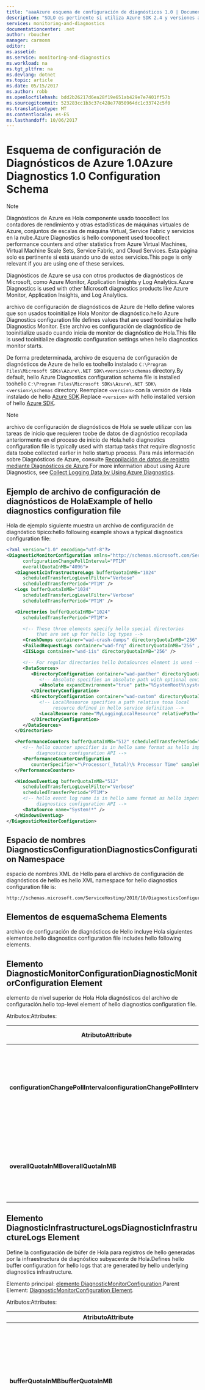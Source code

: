 ```yaml
---
title: "aaaAzure esquema de configuración de diagnósticos 1.0 | Documentos de Microsoft"
description: "SOLO es pertinente si utiliza Azure SDK 2.4 y versiones anteriores con Azure Virtual Machines, conjuntos de escalado de máquinas virtuales, Service Fabric o Cloud Services."
services: monitoring-and-diagnostics
documentationcenter: .net
author: rboucher
manager: carmonm
editor: 
ms.assetid: 
ms.service: monitoring-and-diagnostics
ms.workload: na
ms.tgt_pltfrm: na
ms.devlang: dotnet
ms.topic: article
ms.date: 05/15/2017
ms.author: robb
ms.openlocfilehash: bdd2b26217d6ea28f19e651ab429e7e7401ff57b
ms.sourcegitcommit: 523283cc1b3c37c428e77850964dc1c33742c5f0
ms.translationtype: MT
ms.contentlocale: es-ES
ms.lasthandoff: 10/06/2017
---
```

# <a name="azure-diagnostics-10-configuration-schema"></a><span data-ttu-id="1e296-103">Esquema de configuración de Diagnósticos de Azure 1.0</span><span class="sxs-lookup"><span data-stu-id="1e296-103">Azure Diagnostics 1.0 Configuration Schema</span></span>
> [!NOTE]
> <span data-ttu-id="1e296-104">Diagnósticos de Azure es Hola componente usado toocollect los contadores de rendimiento y otras estadísticas de máquinas virtuales de Azure, conjuntos de escalas de máquina Virtual, Service Fabric y servicios en la nube.</span><span class="sxs-lookup"><span data-stu-id="1e296-104">Azure Diagnostics is hello component used toocollect performance counters and other statistics from Azure Virtual Machines, Virtual Machine Scale Sets, Service Fabric, and Cloud Services.</span></span>  <span data-ttu-id="1e296-105">Esta página solo es pertinente si está usando uno de estos servicios.</span><span class="sxs-lookup"><span data-stu-id="1e296-105">This page is only relevant if you are using one of these services.</span></span>
>

<span data-ttu-id="1e296-106">Diagnósticos de Azure se usa con otros productos de diagnósticos de Microsoft, como Azure Monitor, Application Insights y Log Analytics.</span><span class="sxs-lookup"><span data-stu-id="1e296-106">Azure Diagnostics is used with other Microsoft diagnostics products like Azure Monitor, Application Insights, and Log Analytics.</span></span>

<span data-ttu-id="1e296-107">archivo de configuración de diagnósticos de Azure de Hello define valores que son usados tooinitialize Hola Monitor de diagnóstico.</span><span class="sxs-lookup"><span data-stu-id="1e296-107">hello Azure Diagnostics configuration file defines values that are used tooinitialize hello Diagnostics Monitor.</span></span> <span data-ttu-id="1e296-108">Este archivo es configuración de diagnóstico de tooinitialize usado cuando inicia de monitor de diagnóstico de Hola.</span><span class="sxs-lookup"><span data-stu-id="1e296-108">This file is used tooinitialize diagnostic configuration settings when hello diagnostics monitor starts.</span></span>  

 <span data-ttu-id="1e296-109">De forma predeterminada, archivo de esquema de configuración de diagnósticos de Azure de hello es toohello instalado `C:\Program Files\Microsoft SDKs\Azure\.NET SDK\<version>\schemas` directory.</span><span class="sxs-lookup"><span data-stu-id="1e296-109">By default, hello Azure Diagnostics configuration schema file is installed toohello `C:\Program Files\Microsoft SDKs\Azure\.NET SDK\<version>\schemas` directory.</span></span> <span data-ttu-id="1e296-110">Reemplace `<version>` con la versión de Hola instalado de hello [Azure SDK](http://www.windowsazure.com/develop/downloads/).</span><span class="sxs-lookup"><span data-stu-id="1e296-110">Replace `<version>` with hello installed version of hello [Azure SDK](http://www.windowsazure.com/develop/downloads/).</span></span>  

> [!NOTE]
>  <span data-ttu-id="1e296-111">archivo de configuración de diagnósticos de Hola se suele utilizar con las tareas de inicio que requieren toobe de datos de diagnóstico recopilada anteriormente en el proceso de inicio de Hola.</span><span class="sxs-lookup"><span data-stu-id="1e296-111">hello diagnostics configuration file is typically used with startup tasks that require diagnostic data toobe collected earlier in hello startup process.</span></span> <span data-ttu-id="1e296-112">Para más información sobre Diagnósticos de Azure, consulte [Recopilación de datos de registro mediante Diagnósticos de Azure](assetId:///83a91c23-5ca2-4fc9-8df3-62036c37a3d7).</span><span class="sxs-lookup"><span data-stu-id="1e296-112">For more information about using Azure Diagnostics, see [Collect Logging Data by Using Azure Diagnostics](assetId:///83a91c23-5ca2-4fc9-8df3-62036c37a3d7).</span></span>  

## <a name="example-of-hello-diagnostics-configuration-file"></a><span data-ttu-id="1e296-113">Ejemplo de archivo de configuración de diagnósticos de Hola</span><span class="sxs-lookup"><span data-stu-id="1e296-113">Example of hello diagnostics configuration file</span></span>  
 <span data-ttu-id="1e296-114">Hola de ejemplo siguiente muestra un archivo de configuración de diagnóstico típico:</span><span class="sxs-lookup"><span data-stu-id="1e296-114">hello following example shows a typical diagnostics configuration file:</span></span>  

```xml  
<?xml version="1.0" encoding="utf-8"?>
<DiagnosticMonitorConfiguration xmlns="http://schemas.microsoft.com/ServiceHosting/2010/10/DiagnosticsConfiguration"  
      configurationChangePollInterval="PT1M"  
      overallQuotaInMB="4096">  
   <DiagnosticInfrastructureLogs bufferQuotaInMB="1024"  
      scheduledTransferLogLevelFilter="Verbose"  
      scheduledTransferPeriod="PT1M" />  
   <Logs bufferQuotaInMB="1024"  
      scheduledTransferLogLevelFilter="Verbose"  
      scheduledTransferPeriod="PT1M" />  

   <Directories bufferQuotaInMB="1024"   
      scheduledTransferPeriod="PT1M">  

      <!-- These three elements specify hello special directories   
           that are set up for hello log types -->  
      <CrashDumps container="wad-crash-dumps" directoryQuotaInMB="256" />  
      <FailedRequestLogs container="wad-frq" directoryQuotaInMB="256" />  
      <IISLogs container="wad-iis" directoryQuotaInMB="256" />  

      <!-- For regular directories hello DataSources element is used -->  
      <DataSources>  
         <DirectoryConfiguration container="wad-panther" directoryQuotaInMB="128">  
            <!-- Absolute specifies an absolute path with optional environment expansion -->  
            <Absolute expandEnvironment="true" path="%SystemRoot%\system32\sysprep\Panther" />  
         </DirectoryConfiguration>  
         <DirectoryConfiguration container="wad-custom" directoryQuotaInMB="128">  
            <!-- LocalResource specifies a path relative tooa local   
                 resource defined in hello service definition -->  
            <LocalResource name="MyLoggingLocalResource" relativePath="logs" />  
         </DirectoryConfiguration>  
      </DataSources>  
   </Directories>  

   <PerformanceCounters bufferQuotaInMB="512" scheduledTransferPeriod="PT1M">  
      <!-- hello counter specifier is in hello same format as hello imperative   
           diagnostics configuration API -->  
      <PerformanceCounterConfiguration   
         counterSpecifier="\Processor(_Total)\% Processor Time" sampleRate="PT5S" />  
   </PerformanceCounters>  

   <WindowsEventLog bufferQuotaInMB="512"  
      scheduledTransferLogLevelFilter="Verbose"  
      scheduledTransferPeriod="PT1M">  
      <!-- hello event log name is in hello same format as hello imperative   
           diagnostics configuration API -->  
      <DataSource name="System!*" />  
   </WindowsEventLog>  
</DiagnosticMonitorConfiguration>  
```  

## <a name="diagnosticsconfiguration-namespace"></a><span data-ttu-id="1e296-115">Espacio de nombres DiagnosticsConfiguration</span><span class="sxs-lookup"><span data-stu-id="1e296-115">DiagnosticsConfiguration Namespace</span></span>  
 <span data-ttu-id="1e296-116">espacio de nombres XML de Hello para el archivo de configuración de diagnósticos de hello es:</span><span class="sxs-lookup"><span data-stu-id="1e296-116">hello XML namespace for hello diagnostics configuration file is:</span></span>  

```  
http://schemas.microsoft.com/ServiceHosting/2010/10/DiagnosticsConfiguration  
```  

## <a name="schema-elements"></a><span data-ttu-id="1e296-117">Elementos de esquema</span><span class="sxs-lookup"><span data-stu-id="1e296-117">Schema Elements</span></span>  
 <span data-ttu-id="1e296-118">archivo de configuración de diagnósticos de Hello incluye Hola siguientes elementos.</span><span class="sxs-lookup"><span data-stu-id="1e296-118">hello diagnostics configuration file includes hello following elements.</span></span>


## <a name="diagnosticmonitorconfiguration-element"></a><span data-ttu-id="1e296-119">Elemento DiagnosticMonitorConfiguration</span><span class="sxs-lookup"><span data-stu-id="1e296-119">DiagnosticMonitorConfiguration Element</span></span>  
<span data-ttu-id="1e296-120">elemento de nivel superior de Hola Hola diagnósticos del archivo de configuración.</span><span class="sxs-lookup"><span data-stu-id="1e296-120">hello top-level element of hello diagnostics configuration file.</span></span>  

<span data-ttu-id="1e296-121">Atributos:</span><span class="sxs-lookup"><span data-stu-id="1e296-121">Attributes:</span></span>

|<span data-ttu-id="1e296-122">Atributo</span><span class="sxs-lookup"><span data-stu-id="1e296-122">Attribute</span></span>  |<span data-ttu-id="1e296-123">Escriba</span><span class="sxs-lookup"><span data-stu-id="1e296-123">Type</span></span>   |<span data-ttu-id="1e296-124">Obligatorio</span><span class="sxs-lookup"><span data-stu-id="1e296-124">Required</span></span>| <span data-ttu-id="1e296-125">Valor predeterminado</span><span class="sxs-lookup"><span data-stu-id="1e296-125">Default</span></span> | <span data-ttu-id="1e296-126">Descripción</span><span class="sxs-lookup"><span data-stu-id="1e296-126">Description</span></span>|  
|-----------|-------|--------|---------|------------|  
|<span data-ttu-id="1e296-127">**configurationChangePollInterval**</span><span class="sxs-lookup"><span data-stu-id="1e296-127">**configurationChangePollInterval**</span></span>|<span data-ttu-id="1e296-128">duration</span><span class="sxs-lookup"><span data-stu-id="1e296-128">duration</span></span>|<span data-ttu-id="1e296-129">Opcional</span><span class="sxs-lookup"><span data-stu-id="1e296-129">Optional</span></span> | <span data-ttu-id="1e296-130">PT1M</span><span class="sxs-lookup"><span data-stu-id="1e296-130">PT1M</span></span>| <span data-ttu-id="1e296-131">Especifica el intervalo de hello en los sondeos de monitor de diagnóstico de Hola para cambios de configuración de diagnóstico.</span><span class="sxs-lookup"><span data-stu-id="1e296-131">Specifies hello interval at which hello diagnostic monitor polls for diagnostic configuration changes.</span></span>|  
|<span data-ttu-id="1e296-132">**overallQuotaInMB**</span><span class="sxs-lookup"><span data-stu-id="1e296-132">**overallQuotaInMB**</span></span>|<span data-ttu-id="1e296-133">unsignedInt</span><span class="sxs-lookup"><span data-stu-id="1e296-133">unsignedInt</span></span>|<span data-ttu-id="1e296-134">Opcional</span><span class="sxs-lookup"><span data-stu-id="1e296-134">Optional</span></span>| <span data-ttu-id="1e296-135">4000 MB.</span><span class="sxs-lookup"><span data-stu-id="1e296-135">4000 MB.</span></span> <span data-ttu-id="1e296-136">Si proporciona un valor, no debe superar esta cantidad.</span><span class="sxs-lookup"><span data-stu-id="1e296-136">If you provide a value, it must not exceed this amount</span></span> |<span data-ttu-id="1e296-137">cantidad total de Hola de almacenamiento del sistema de archivos asignado para todos los búferes de registro.</span><span class="sxs-lookup"><span data-stu-id="1e296-137">hello total amount of file system storage allocated for all logging buffers.</span></span>|  

## <a name="diagnosticinfrastructurelogs-element"></a><span data-ttu-id="1e296-138">Elemento DiagnosticInfrastructureLogs</span><span class="sxs-lookup"><span data-stu-id="1e296-138">DiagnosticInfrastructureLogs Element</span></span>  
<span data-ttu-id="1e296-139">Define la configuración de búfer de Hola para registros de hello generadas por la infraestructura de diagnóstico subyacente de Hola.</span><span class="sxs-lookup"><span data-stu-id="1e296-139">Defines hello buffer configuration for hello logs that are generated by hello underlying diagnostics infrastructure.</span></span>

<span data-ttu-id="1e296-140">Elemento principal: [elemento DiagnosticMonitorConfiguration](#DiagnosticMonitorConfiguration).</span><span class="sxs-lookup"><span data-stu-id="1e296-140">Parent Element: [DiagnosticMonitorConfiguration Element](#DiagnosticMonitorConfiguration).</span></span>  

<span data-ttu-id="1e296-141">Atributos:</span><span class="sxs-lookup"><span data-stu-id="1e296-141">Attributes:</span></span>

|<span data-ttu-id="1e296-142">Atributo</span><span class="sxs-lookup"><span data-stu-id="1e296-142">Attribute</span></span>|<span data-ttu-id="1e296-143">Tipo</span><span class="sxs-lookup"><span data-stu-id="1e296-143">Type</span></span>|<span data-ttu-id="1e296-144">Descripción</span><span class="sxs-lookup"><span data-stu-id="1e296-144">Description</span></span>|  
|---------|----|-----------------|  
|<span data-ttu-id="1e296-145">**bufferQuotaInMB**</span><span class="sxs-lookup"><span data-stu-id="1e296-145">**bufferQuotaInMB**</span></span>|<span data-ttu-id="1e296-146">unsignedInt</span><span class="sxs-lookup"><span data-stu-id="1e296-146">unsignedInt</span></span>|<span data-ttu-id="1e296-147">Opcional.</span><span class="sxs-lookup"><span data-stu-id="1e296-147">Optional.</span></span> <span data-ttu-id="1e296-148">Especifica Hola cantidad máxima de almacenamiento del sistema de archivos que está disponible para hello especificado datos.</span><span class="sxs-lookup"><span data-stu-id="1e296-148">Specifies hello maximum amount of file system storage that is available for hello specified data.</span></span><br /><br /> <span data-ttu-id="1e296-149">Hola predeterminado es 0.</span><span class="sxs-lookup"><span data-stu-id="1e296-149">hello default is 0.</span></span>|  
|<span data-ttu-id="1e296-150">**scheduledTransferLogLevelFilter**</span><span class="sxs-lookup"><span data-stu-id="1e296-150">**scheduledTransferLogLevelFilter**</span></span>|<span data-ttu-id="1e296-151">cadena</span><span class="sxs-lookup"><span data-stu-id="1e296-151">string</span></span>|<span data-ttu-id="1e296-152">Opcional.</span><span class="sxs-lookup"><span data-stu-id="1e296-152">Optional.</span></span> <span data-ttu-id="1e296-153">Especifica el nivel de gravedad mínimo de Hola para las entradas de registro que se transfieren.</span><span class="sxs-lookup"><span data-stu-id="1e296-153">Specifies hello minimum severity level for log entries that are transferred.</span></span> <span data-ttu-id="1e296-154">es el valor predeterminado de Hello **Undefined**.</span><span class="sxs-lookup"><span data-stu-id="1e296-154">hello default value is **Undefined**.</span></span> <span data-ttu-id="1e296-155">Otros valores posibles son **Verbose**, **Information**, **Warning**, **Error** y **Critical**.</span><span class="sxs-lookup"><span data-stu-id="1e296-155">Other possible values are **Verbose**, **Information**, **Warning**, **Error**, and **Critical**.</span></span>|  
|<span data-ttu-id="1e296-156">**scheduledTransferPeriod**</span><span class="sxs-lookup"><span data-stu-id="1e296-156">**scheduledTransferPeriod**</span></span>|<span data-ttu-id="1e296-157">duration</span><span class="sxs-lookup"><span data-stu-id="1e296-157">duration</span></span>|<span data-ttu-id="1e296-158">Opcional.</span><span class="sxs-lookup"><span data-stu-id="1e296-158">Optional.</span></span> <span data-ttu-id="1e296-159">Especifica el intervalo de hello entre las transferencias programadas de datos, redondeado hasta toohello más cercano de minuto.</span><span class="sxs-lookup"><span data-stu-id="1e296-159">Specifies hello interval between scheduled transfers of data, rounded up toohello nearest minute.</span></span><br /><br /> <span data-ttu-id="1e296-160">valor predeterminado de Hello es PT0S.</span><span class="sxs-lookup"><span data-stu-id="1e296-160">hello default is PT0S.</span></span>|  

## <a name="logs-element"></a><span data-ttu-id="1e296-161">Elemento Logs</span><span class="sxs-lookup"><span data-stu-id="1e296-161">Logs Element</span></span>  
 <span data-ttu-id="1e296-162">Define la configuración de búfer de Hola para los registros básicos de Azure.</span><span class="sxs-lookup"><span data-stu-id="1e296-162">Defines hello buffer configuration for basic Azure logs.</span></span>

 <span data-ttu-id="1e296-163">Elemento principal: [elemento DiagnosticMonitorConfiguration](#DiagnosticMonitorConfiguration).</span><span class="sxs-lookup"><span data-stu-id="1e296-163">Parent element: [DiagnosticMonitorConfiguration Element](#DiagnosticMonitorConfiguration).</span></span>  

<span data-ttu-id="1e296-164">Atributos:</span><span class="sxs-lookup"><span data-stu-id="1e296-164">Attributes:</span></span>  

|<span data-ttu-id="1e296-165">Atributo</span><span class="sxs-lookup"><span data-stu-id="1e296-165">Attribute</span></span>|<span data-ttu-id="1e296-166">Tipo</span><span class="sxs-lookup"><span data-stu-id="1e296-166">Type</span></span>|<span data-ttu-id="1e296-167">Descripción</span><span class="sxs-lookup"><span data-stu-id="1e296-167">Description</span></span>|  
|---------------|----------|-----------------|  
|<span data-ttu-id="1e296-168">**bufferQuotaInMB**</span><span class="sxs-lookup"><span data-stu-id="1e296-168">**bufferQuotaInMB**</span></span>|<span data-ttu-id="1e296-169">unsignedInt</span><span class="sxs-lookup"><span data-stu-id="1e296-169">unsignedInt</span></span>|<span data-ttu-id="1e296-170">Opcional.</span><span class="sxs-lookup"><span data-stu-id="1e296-170">Optional.</span></span> <span data-ttu-id="1e296-171">Especifica Hola cantidad máxima de almacenamiento del sistema de archivos que está disponible para hello especificado datos.</span><span class="sxs-lookup"><span data-stu-id="1e296-171">Specifies hello maximum amount of file system storage that is available for hello specified data.</span></span><br /><br /> <span data-ttu-id="1e296-172">Hola predeterminado es 0.</span><span class="sxs-lookup"><span data-stu-id="1e296-172">hello default is 0.</span></span>|  
|<span data-ttu-id="1e296-173">**scheduledTransferLogLevelFilter**</span><span class="sxs-lookup"><span data-stu-id="1e296-173">**scheduledTransferLogLevelFilter**</span></span>|<span data-ttu-id="1e296-174">cadena</span><span class="sxs-lookup"><span data-stu-id="1e296-174">string</span></span>|<span data-ttu-id="1e296-175">Opcional.</span><span class="sxs-lookup"><span data-stu-id="1e296-175">Optional.</span></span> <span data-ttu-id="1e296-176">Especifica el nivel de gravedad mínimo de Hola para las entradas de registro que se transfieren.</span><span class="sxs-lookup"><span data-stu-id="1e296-176">Specifies hello minimum severity level for log entries that are transferred.</span></span> <span data-ttu-id="1e296-177">es el valor predeterminado de Hello **Undefined**.</span><span class="sxs-lookup"><span data-stu-id="1e296-177">hello default value is **Undefined**.</span></span> <span data-ttu-id="1e296-178">Otros valores posibles son **Verbose**, **Information**, **Warning**, **Error** y **Critical**.</span><span class="sxs-lookup"><span data-stu-id="1e296-178">Other possible values are **Verbose**, **Information**, **Warning**, **Error**, and **Critical**.</span></span>|  
|<span data-ttu-id="1e296-179">**scheduledTransferPeriod**</span><span class="sxs-lookup"><span data-stu-id="1e296-179">**scheduledTransferPeriod**</span></span>|<span data-ttu-id="1e296-180">duration</span><span class="sxs-lookup"><span data-stu-id="1e296-180">duration</span></span>|<span data-ttu-id="1e296-181">Opcional.</span><span class="sxs-lookup"><span data-stu-id="1e296-181">Optional.</span></span> <span data-ttu-id="1e296-182">Especifica el intervalo de hello entre las transferencias programadas de datos, redondeado hasta toohello más cercano de minuto.</span><span class="sxs-lookup"><span data-stu-id="1e296-182">Specifies hello interval between scheduled transfers of data, rounded up toohello nearest minute.</span></span><br /><br /> <span data-ttu-id="1e296-183">valor predeterminado de Hello es PT0S.</span><span class="sxs-lookup"><span data-stu-id="1e296-183">hello default is PT0S.</span></span>|  

## <a name="directories-element"></a><span data-ttu-id="1e296-184">Elemento Directories</span><span class="sxs-lookup"><span data-stu-id="1e296-184">Directories Element</span></span>  
<span data-ttu-id="1e296-185">Define la configuración de búfer de Hola para los registros basados en archivos que se pueden definir.</span><span class="sxs-lookup"><span data-stu-id="1e296-185">Defines hello buffer configuration for file-based logs that you can define.</span></span>

<span data-ttu-id="1e296-186">Elemento principal: [elemento DiagnosticMonitorConfiguration](#DiagnosticMonitorConfiguration).</span><span class="sxs-lookup"><span data-stu-id="1e296-186">Parent element: [DiagnosticMonitorConfiguration Element](#DiagnosticMonitorConfiguration).</span></span>  


<span data-ttu-id="1e296-187">Atributos:</span><span class="sxs-lookup"><span data-stu-id="1e296-187">Attributes:</span></span>  

|<span data-ttu-id="1e296-188">Atributo</span><span class="sxs-lookup"><span data-stu-id="1e296-188">Attribute</span></span>|<span data-ttu-id="1e296-189">Tipo</span><span class="sxs-lookup"><span data-stu-id="1e296-189">Type</span></span>|<span data-ttu-id="1e296-190">Descripción</span><span class="sxs-lookup"><span data-stu-id="1e296-190">Description</span></span>|  
|---------------|----------|-----------------|  
|<span data-ttu-id="1e296-191">**bufferQuotaInMB**</span><span class="sxs-lookup"><span data-stu-id="1e296-191">**bufferQuotaInMB**</span></span>|<span data-ttu-id="1e296-192">unsignedInt</span><span class="sxs-lookup"><span data-stu-id="1e296-192">unsignedInt</span></span>|<span data-ttu-id="1e296-193">Opcional.</span><span class="sxs-lookup"><span data-stu-id="1e296-193">Optional.</span></span> <span data-ttu-id="1e296-194">Especifica Hola cantidad máxima de almacenamiento del sistema de archivos que está disponible para hello especificado datos.</span><span class="sxs-lookup"><span data-stu-id="1e296-194">Specifies hello maximum amount of file system storage that is available for hello specified data.</span></span><br /><br /> <span data-ttu-id="1e296-195">Hola predeterminado es 0.</span><span class="sxs-lookup"><span data-stu-id="1e296-195">hello default is 0.</span></span>|  
|<span data-ttu-id="1e296-196">**scheduledTransferPeriod**</span><span class="sxs-lookup"><span data-stu-id="1e296-196">**scheduledTransferPeriod**</span></span>|<span data-ttu-id="1e296-197">duration</span><span class="sxs-lookup"><span data-stu-id="1e296-197">duration</span></span>|<span data-ttu-id="1e296-198">Opcional.</span><span class="sxs-lookup"><span data-stu-id="1e296-198">Optional.</span></span> <span data-ttu-id="1e296-199">Especifica el intervalo de hello entre las transferencias programadas de datos, redondeado hasta toohello más cercano de minuto.</span><span class="sxs-lookup"><span data-stu-id="1e296-199">Specifies hello interval between scheduled transfers of data, rounded up toohello nearest minute.</span></span><br /><br /> <span data-ttu-id="1e296-200">valor predeterminado de Hello es PT0S.</span><span class="sxs-lookup"><span data-stu-id="1e296-200">hello default is PT0S.</span></span>|  

## <a name="crashdumps-element"></a><span data-ttu-id="1e296-201">Elemento CrashDumps</span><span class="sxs-lookup"><span data-stu-id="1e296-201">CrashDumps Element</span></span>  
 <span data-ttu-id="1e296-202">Define el directorio de archivos de volcado de bloqueo de Hola.</span><span class="sxs-lookup"><span data-stu-id="1e296-202">Defines hello crash dumps directory.</span></span>

 <span data-ttu-id="1e296-203">Elemento principal: [elemento Directories](#Directories).</span><span class="sxs-lookup"><span data-stu-id="1e296-203">Parent Element: [Directories Element](#Directories).</span></span>  

<span data-ttu-id="1e296-204">Atributos:</span><span class="sxs-lookup"><span data-stu-id="1e296-204">Attributes:</span></span>  

|<span data-ttu-id="1e296-205">Atributo</span><span class="sxs-lookup"><span data-stu-id="1e296-205">Attribute</span></span>|<span data-ttu-id="1e296-206">Tipo</span><span class="sxs-lookup"><span data-stu-id="1e296-206">Type</span></span>|<span data-ttu-id="1e296-207">Descripción</span><span class="sxs-lookup"><span data-stu-id="1e296-207">Description</span></span>|  
|---------------|----------|-----------------|  
|<span data-ttu-id="1e296-208">**container**</span><span class="sxs-lookup"><span data-stu-id="1e296-208">**container**</span></span>|<span data-ttu-id="1e296-209">cadena</span><span class="sxs-lookup"><span data-stu-id="1e296-209">string</span></span>|<span data-ttu-id="1e296-210">nombre del saludo del contenedor de Hola donde el contenido de hello del directorio de hello es toobe transfiere.</span><span class="sxs-lookup"><span data-stu-id="1e296-210">hello name of hello container where hello contents of hello directory is toobe transferred.</span></span>|  
|<span data-ttu-id="1e296-211">**directoryQuotaInMB**</span><span class="sxs-lookup"><span data-stu-id="1e296-211">**directoryQuotaInMB**</span></span>|<span data-ttu-id="1e296-212">unsignedInt</span><span class="sxs-lookup"><span data-stu-id="1e296-212">unsignedInt</span></span>|<span data-ttu-id="1e296-213">Opcional.</span><span class="sxs-lookup"><span data-stu-id="1e296-213">Optional.</span></span> <span data-ttu-id="1e296-214">Especifica el tamaño máximo de hello del directorio de hello en megabytes.</span><span class="sxs-lookup"><span data-stu-id="1e296-214">Specifies hello maximum size of hello directory in megabytes.</span></span><br /><br /> <span data-ttu-id="1e296-215">Hola predeterminado es 0.</span><span class="sxs-lookup"><span data-stu-id="1e296-215">hello default is 0.</span></span>|  

## <a name="failedrequestlogs-element"></a><span data-ttu-id="1e296-216">Elemento FailedRequestLogs</span><span class="sxs-lookup"><span data-stu-id="1e296-216">FailedRequestLogs Element</span></span>  
 <span data-ttu-id="1e296-217">Define el directorio de registro de solicitudes con error de Hola.</span><span class="sxs-lookup"><span data-stu-id="1e296-217">Defines hello failed request log directory.</span></span>

 <span data-ttu-id="1e296-218">Elemento principal: [elemento Directories](#Directories).</span><span class="sxs-lookup"><span data-stu-id="1e296-218">Parent Element [Directories Element](#Directories).</span></span>  

<span data-ttu-id="1e296-219">Atributos:</span><span class="sxs-lookup"><span data-stu-id="1e296-219">Attributes:</span></span>  

|<span data-ttu-id="1e296-220">Atributo</span><span class="sxs-lookup"><span data-stu-id="1e296-220">Attribute</span></span>|<span data-ttu-id="1e296-221">Tipo</span><span class="sxs-lookup"><span data-stu-id="1e296-221">Type</span></span>|<span data-ttu-id="1e296-222">Descripción</span><span class="sxs-lookup"><span data-stu-id="1e296-222">Description</span></span>|  
|---------------|----------|-----------------|  
|<span data-ttu-id="1e296-223">**container**</span><span class="sxs-lookup"><span data-stu-id="1e296-223">**container**</span></span>|<span data-ttu-id="1e296-224">cadena</span><span class="sxs-lookup"><span data-stu-id="1e296-224">string</span></span>|<span data-ttu-id="1e296-225">nombre del saludo del contenedor de Hola donde el contenido de hello del directorio de hello es toobe transfiere.</span><span class="sxs-lookup"><span data-stu-id="1e296-225">hello name of hello container where hello contents of hello directory is toobe transferred.</span></span>|  
|<span data-ttu-id="1e296-226">**directoryQuotaInMB**</span><span class="sxs-lookup"><span data-stu-id="1e296-226">**directoryQuotaInMB**</span></span>|<span data-ttu-id="1e296-227">unsignedInt</span><span class="sxs-lookup"><span data-stu-id="1e296-227">unsignedInt</span></span>|<span data-ttu-id="1e296-228">Opcional.</span><span class="sxs-lookup"><span data-stu-id="1e296-228">Optional.</span></span> <span data-ttu-id="1e296-229">Especifica el tamaño máximo de hello del directorio de hello en megabytes.</span><span class="sxs-lookup"><span data-stu-id="1e296-229">Specifies hello maximum size of hello directory in megabytes.</span></span><br /><br /> <span data-ttu-id="1e296-230">Hola predeterminado es 0.</span><span class="sxs-lookup"><span data-stu-id="1e296-230">hello default is 0.</span></span>|  

##  <a name="iislogs-element"></a><span data-ttu-id="1e296-231">Elemento IISLogs</span><span class="sxs-lookup"><span data-stu-id="1e296-231">IISLogs Element</span></span>  
 <span data-ttu-id="1e296-232">Define el directorio de registro IIS de Hola.</span><span class="sxs-lookup"><span data-stu-id="1e296-232">Defines hello IIS log directory.</span></span>

 <span data-ttu-id="1e296-233">Elemento principal: [elemento Directories](#Directories).</span><span class="sxs-lookup"><span data-stu-id="1e296-233">Parent Element [Directories Element](#Directories).</span></span>  

<span data-ttu-id="1e296-234">Atributos:</span><span class="sxs-lookup"><span data-stu-id="1e296-234">Attributes:</span></span>  

|<span data-ttu-id="1e296-235">Atributo</span><span class="sxs-lookup"><span data-stu-id="1e296-235">Attribute</span></span>|<span data-ttu-id="1e296-236">Tipo</span><span class="sxs-lookup"><span data-stu-id="1e296-236">Type</span></span>|<span data-ttu-id="1e296-237">Descripción</span><span class="sxs-lookup"><span data-stu-id="1e296-237">Description</span></span>|  
|---------------|----------|-----------------|  
|<span data-ttu-id="1e296-238">**container**</span><span class="sxs-lookup"><span data-stu-id="1e296-238">**container**</span></span>|<span data-ttu-id="1e296-239">cadena</span><span class="sxs-lookup"><span data-stu-id="1e296-239">string</span></span>|<span data-ttu-id="1e296-240">nombre del saludo del contenedor de Hola donde el contenido de hello del directorio de hello es toobe transfiere.</span><span class="sxs-lookup"><span data-stu-id="1e296-240">hello name of hello container where hello contents of hello directory is toobe transferred.</span></span>|  
|<span data-ttu-id="1e296-241">**directoryQuotaInMB**</span><span class="sxs-lookup"><span data-stu-id="1e296-241">**directoryQuotaInMB**</span></span>|<span data-ttu-id="1e296-242">unsignedInt</span><span class="sxs-lookup"><span data-stu-id="1e296-242">unsignedInt</span></span>|<span data-ttu-id="1e296-243">Opcional.</span><span class="sxs-lookup"><span data-stu-id="1e296-243">Optional.</span></span> <span data-ttu-id="1e296-244">Especifica el tamaño máximo de hello del directorio de hello en megabytes.</span><span class="sxs-lookup"><span data-stu-id="1e296-244">Specifies hello maximum size of hello directory in megabytes.</span></span><br /><br /> <span data-ttu-id="1e296-245">Hola predeterminado es 0.</span><span class="sxs-lookup"><span data-stu-id="1e296-245">hello default is 0.</span></span>|  

## <a name="datasources-element"></a><span data-ttu-id="1e296-246">Elemento DataSources</span><span class="sxs-lookup"><span data-stu-id="1e296-246">DataSources Element</span></span>  
 <span data-ttu-id="1e296-247">Define cero o más directorios de registro adicionales.</span><span class="sxs-lookup"><span data-stu-id="1e296-247">Defines zero or more additional log directories.</span></span>

 <span data-ttu-id="1e296-248">Elemento principal: [elemento Directories](#Directories).</span><span class="sxs-lookup"><span data-stu-id="1e296-248">Parent Element: [Directories Element](#Directories).</span></span>

## <a name="directoryconfiguration-element"></a><span data-ttu-id="1e296-249">Elemento DirectoryConfiguration</span><span class="sxs-lookup"><span data-stu-id="1e296-249">DirectoryConfiguration Element</span></span>  
 <span data-ttu-id="1e296-250">Define el directorio de Hola de toomonitor de archivos de registro.</span><span class="sxs-lookup"><span data-stu-id="1e296-250">Defines hello directory of log files toomonitor.</span></span>

 <span data-ttu-id="1e296-251">Elemento principal: [elemento DataSources](#DataSources).</span><span class="sxs-lookup"><span data-stu-id="1e296-251">Parent Element: [DataSources Element](#DataSources).</span></span>

<span data-ttu-id="1e296-252">Atributos:</span><span class="sxs-lookup"><span data-stu-id="1e296-252">Attributes:</span></span>

|<span data-ttu-id="1e296-253">Atributo</span><span class="sxs-lookup"><span data-stu-id="1e296-253">Attribute</span></span>|<span data-ttu-id="1e296-254">Tipo</span><span class="sxs-lookup"><span data-stu-id="1e296-254">Type</span></span>|<span data-ttu-id="1e296-255">Descripción</span><span class="sxs-lookup"><span data-stu-id="1e296-255">Description</span></span>|  
|---------------|----------|-----------------|  
|<span data-ttu-id="1e296-256">**container**</span><span class="sxs-lookup"><span data-stu-id="1e296-256">**container**</span></span>|<span data-ttu-id="1e296-257">cadena</span><span class="sxs-lookup"><span data-stu-id="1e296-257">string</span></span>|<span data-ttu-id="1e296-258">nombre del saludo del contenedor de Hola donde el contenido de hello del directorio de hello es toobe transfiere.</span><span class="sxs-lookup"><span data-stu-id="1e296-258">hello name of hello container where hello contents of hello directory is toobe transferred.</span></span>|  
|<span data-ttu-id="1e296-259">**directoryQuotaInMB**</span><span class="sxs-lookup"><span data-stu-id="1e296-259">**directoryQuotaInMB**</span></span>|<span data-ttu-id="1e296-260">unsignedInt</span><span class="sxs-lookup"><span data-stu-id="1e296-260">unsignedInt</span></span>|<span data-ttu-id="1e296-261">Opcional.</span><span class="sxs-lookup"><span data-stu-id="1e296-261">Optional.</span></span> <span data-ttu-id="1e296-262">Especifica el tamaño máximo de hello del directorio de hello en megabytes.</span><span class="sxs-lookup"><span data-stu-id="1e296-262">Specifies hello maximum size of hello directory in megabytes.</span></span><br /><br /> <span data-ttu-id="1e296-263">Hola predeterminado es 0.</span><span class="sxs-lookup"><span data-stu-id="1e296-263">hello default is 0.</span></span>|  

## <a name="absolute-element"></a><span data-ttu-id="1e296-264">Elemento Absolute</span><span class="sxs-lookup"><span data-stu-id="1e296-264">Absolute Element</span></span>  
 <span data-ttu-id="1e296-265">Define una ruta de acceso absoluta de hello toomonitor de directorio con la extensión del entorno opcional.</span><span class="sxs-lookup"><span data-stu-id="1e296-265">Defines an absolute path of hello directory toomonitor with optional environment expansion.</span></span>

 <span data-ttu-id="1e296-266">Elemento principal: [elemento DirectoryConfiguration](#DirectoryConfiguration).</span><span class="sxs-lookup"><span data-stu-id="1e296-266">Parent Element: [DirectoryConfiguration Element](#DirectoryConfiguration).</span></span>  

<span data-ttu-id="1e296-267">Atributos:</span><span class="sxs-lookup"><span data-stu-id="1e296-267">Attributes:</span></span>  

|<span data-ttu-id="1e296-268">Atributo</span><span class="sxs-lookup"><span data-stu-id="1e296-268">Attribute</span></span>|<span data-ttu-id="1e296-269">Tipo</span><span class="sxs-lookup"><span data-stu-id="1e296-269">Type</span></span>|<span data-ttu-id="1e296-270">Descripción</span><span class="sxs-lookup"><span data-stu-id="1e296-270">Description</span></span>|  
|---------------|----------|-----------------|  
|<span data-ttu-id="1e296-271">**path**</span><span class="sxs-lookup"><span data-stu-id="1e296-271">**path**</span></span>|<span data-ttu-id="1e296-272">string</span><span class="sxs-lookup"><span data-stu-id="1e296-272">string</span></span>|<span data-ttu-id="1e296-273">Necesario.</span><span class="sxs-lookup"><span data-stu-id="1e296-273">Required.</span></span> <span data-ttu-id="1e296-274">Hola toomonitor de directorio toohello de ruta de acceso absoluta.</span><span class="sxs-lookup"><span data-stu-id="1e296-274">hello absolute path toohello directory toomonitor.</span></span>|  
|<span data-ttu-id="1e296-275">**expandEnvironment**</span><span class="sxs-lookup"><span data-stu-id="1e296-275">**expandEnvironment**</span></span>|<span data-ttu-id="1e296-276">boolean</span><span class="sxs-lookup"><span data-stu-id="1e296-276">boolean</span></span>|<span data-ttu-id="1e296-277">Necesario.</span><span class="sxs-lookup"><span data-stu-id="1e296-277">Required.</span></span> <span data-ttu-id="1e296-278">Si establece demasiado**true**, las variables de entorno en la ruta de acceso de Hola se expanden.</span><span class="sxs-lookup"><span data-stu-id="1e296-278">If set too**true**, environment variables in hello path are expanded.</span></span>|  

## <a name="localresource-element"></a><span data-ttu-id="1e296-279">Elemento LocalResource</span><span class="sxs-lookup"><span data-stu-id="1e296-279">LocalResource Element</span></span>  
 <span data-ttu-id="1e296-280">Define un recurso local de ruta de acceso relativa tooa definido en la definición del servicio Hola.</span><span class="sxs-lookup"><span data-stu-id="1e296-280">Defines a path relative tooa local resource defined in hello service definition.</span></span>

 <span data-ttu-id="1e296-281">Elemento principal: [elemento DirectoryConfiguration](#DirectoryConfiguration).</span><span class="sxs-lookup"><span data-stu-id="1e296-281">Parent Element: [DirectoryConfiguration Element](#DirectoryConfiguration).</span></span>  

<span data-ttu-id="1e296-282">Atributos:</span><span class="sxs-lookup"><span data-stu-id="1e296-282">Attributes:</span></span>  

|<span data-ttu-id="1e296-283">Atributo</span><span class="sxs-lookup"><span data-stu-id="1e296-283">Attribute</span></span>|<span data-ttu-id="1e296-284">Tipo</span><span class="sxs-lookup"><span data-stu-id="1e296-284">Type</span></span>|<span data-ttu-id="1e296-285">Descripción</span><span class="sxs-lookup"><span data-stu-id="1e296-285">Description</span></span>|  
|---------------|----------|-----------------|  
|<span data-ttu-id="1e296-286">**name**</span><span class="sxs-lookup"><span data-stu-id="1e296-286">**name**</span></span>|<span data-ttu-id="1e296-287">string</span><span class="sxs-lookup"><span data-stu-id="1e296-287">string</span></span>|<span data-ttu-id="1e296-288">Necesario.</span><span class="sxs-lookup"><span data-stu-id="1e296-288">Required.</span></span> <span data-ttu-id="1e296-289">nombre de Hola de recurso local Hola que contiene Hola directory toomonitor.</span><span class="sxs-lookup"><span data-stu-id="1e296-289">hello name of hello local resource that contains hello directory toomonitor.</span></span>|  
|<span data-ttu-id="1e296-290">**relativePath**</span><span class="sxs-lookup"><span data-stu-id="1e296-290">**relativePath**</span></span>|<span data-ttu-id="1e296-291">string</span><span class="sxs-lookup"><span data-stu-id="1e296-291">string</span></span>|<span data-ttu-id="1e296-292">Necesario.</span><span class="sxs-lookup"><span data-stu-id="1e296-292">Required.</span></span> <span data-ttu-id="1e296-293">Hola toomonitor de ruta de acceso relativa toohello recurso local.</span><span class="sxs-lookup"><span data-stu-id="1e296-293">hello path relative toohello local resource toomonitor.</span></span>|  

## <a name="performancecounters-element"></a><span data-ttu-id="1e296-294">Elemento PerformanceCounters</span><span class="sxs-lookup"><span data-stu-id="1e296-294">PerformanceCounters Element</span></span>  
 <span data-ttu-id="1e296-295">Define toocollect de contador de rendimiento de hello ruta de acceso toohello.</span><span class="sxs-lookup"><span data-stu-id="1e296-295">Defines hello path toohello performance counter toocollect.</span></span>

 <span data-ttu-id="1e296-296">Elemento principal: [elemento DiagnosticMonitorConfiguration](#DiagnosticMonitorConfiguration).</span><span class="sxs-lookup"><span data-stu-id="1e296-296">Parent Element: [DiagnosticMonitorConfiguration Element](#DiagnosticMonitorConfiguration).</span></span>


 <span data-ttu-id="1e296-297">Atributos:</span><span class="sxs-lookup"><span data-stu-id="1e296-297">Attributes:</span></span>  

|<span data-ttu-id="1e296-298">Atributo</span><span class="sxs-lookup"><span data-stu-id="1e296-298">Attribute</span></span>|<span data-ttu-id="1e296-299">Tipo</span><span class="sxs-lookup"><span data-stu-id="1e296-299">Type</span></span>|<span data-ttu-id="1e296-300">Descripción</span><span class="sxs-lookup"><span data-stu-id="1e296-300">Description</span></span>|  
|---------------|----------|-----------------|  
|<span data-ttu-id="1e296-301">**bufferQuotaInMB**</span><span class="sxs-lookup"><span data-stu-id="1e296-301">**bufferQuotaInMB**</span></span>|<span data-ttu-id="1e296-302">unsignedInt</span><span class="sxs-lookup"><span data-stu-id="1e296-302">unsignedInt</span></span>|<span data-ttu-id="1e296-303">Opcional.</span><span class="sxs-lookup"><span data-stu-id="1e296-303">Optional.</span></span> <span data-ttu-id="1e296-304">Especifica Hola cantidad máxima de almacenamiento del sistema de archivos que está disponible para hello especificado datos.</span><span class="sxs-lookup"><span data-stu-id="1e296-304">Specifies hello maximum amount of file system storage that is available for hello specified data.</span></span><br /><br /> <span data-ttu-id="1e296-305">Hola predeterminado es 0.</span><span class="sxs-lookup"><span data-stu-id="1e296-305">hello default is 0.</span></span>|  
|<span data-ttu-id="1e296-306">**scheduledTransferPeriod**</span><span class="sxs-lookup"><span data-stu-id="1e296-306">**scheduledTransferPeriod**</span></span>|<span data-ttu-id="1e296-307">duration</span><span class="sxs-lookup"><span data-stu-id="1e296-307">duration</span></span>|<span data-ttu-id="1e296-308">Opcional.</span><span class="sxs-lookup"><span data-stu-id="1e296-308">Optional.</span></span> <span data-ttu-id="1e296-309">Especifica el intervalo de hello entre las transferencias programadas de datos, redondeado hasta toohello más cercano de minuto.</span><span class="sxs-lookup"><span data-stu-id="1e296-309">Specifies hello interval between scheduled transfers of data, rounded up toohello nearest minute.</span></span><br /><br /> <span data-ttu-id="1e296-310">valor predeterminado de Hello es PT0S.</span><span class="sxs-lookup"><span data-stu-id="1e296-310">hello default is PT0S.</span></span>|  

## <a name="performancecounterconfiguration-element"></a><span data-ttu-id="1e296-311">Elemento PerformanceCounterConfiguration</span><span class="sxs-lookup"><span data-stu-id="1e296-311">PerformanceCounterConfiguration Element</span></span>  
 <span data-ttu-id="1e296-312">Define toocollect de contador de rendimiento de Hola.</span><span class="sxs-lookup"><span data-stu-id="1e296-312">Defines hello performance counter toocollect.</span></span>

 <span data-ttu-id="1e296-313">Elemento principal: [elemento PerformanceCounters](#PerformanceCounters)</span><span class="sxs-lookup"><span data-stu-id="1e296-313">Parent Element: [PerformanceCounters Element](#PerformanceCounters).</span></span>  

 <span data-ttu-id="1e296-314">Atributos:</span><span class="sxs-lookup"><span data-stu-id="1e296-314">Attributes:</span></span>  

|<span data-ttu-id="1e296-315">Atributo</span><span class="sxs-lookup"><span data-stu-id="1e296-315">Attribute</span></span>|<span data-ttu-id="1e296-316">Tipo</span><span class="sxs-lookup"><span data-stu-id="1e296-316">Type</span></span>|<span data-ttu-id="1e296-317">Descripción</span><span class="sxs-lookup"><span data-stu-id="1e296-317">Description</span></span>|  
|---------------|----------|-----------------|  
|<span data-ttu-id="1e296-318">**counterSpecifier**</span><span class="sxs-lookup"><span data-stu-id="1e296-318">**counterSpecifier**</span></span>|<span data-ttu-id="1e296-319">string</span><span class="sxs-lookup"><span data-stu-id="1e296-319">string</span></span>|<span data-ttu-id="1e296-320">Necesario.</span><span class="sxs-lookup"><span data-stu-id="1e296-320">Required.</span></span> <span data-ttu-id="1e296-321">Hola toocollect de contador de rendimiento de toohello de ruta de acceso.</span><span class="sxs-lookup"><span data-stu-id="1e296-321">hello path toohello performance counter toocollect.</span></span>|  
|<span data-ttu-id="1e296-322">**sampleRate**</span><span class="sxs-lookup"><span data-stu-id="1e296-322">**sampleRate**</span></span>|<span data-ttu-id="1e296-323">duration</span><span class="sxs-lookup"><span data-stu-id="1e296-323">duration</span></span>|<span data-ttu-id="1e296-324">Necesario.</span><span class="sxs-lookup"><span data-stu-id="1e296-324">Required.</span></span> <span data-ttu-id="1e296-325">velocidad de Hello en qué Hola se deben recopilar contadores de rendimiento.</span><span class="sxs-lookup"><span data-stu-id="1e296-325">hello rate at which hello performance counter should be collected.</span></span>|  

## <a name="windowseventlog-element"></a><span data-ttu-id="1e296-326">Elemento WindowsEventLog</span><span class="sxs-lookup"><span data-stu-id="1e296-326">WindowsEventLog Element</span></span>  
 <span data-ttu-id="1e296-327">Define hello toomonitor de registros de eventos.</span><span class="sxs-lookup"><span data-stu-id="1e296-327">Defines hello event logs toomonitor.</span></span>

 <span data-ttu-id="1e296-328">Elemento principal: [elemento DiagnosticMonitorConfiguration](#DiagnosticMonitorConfiguration).</span><span class="sxs-lookup"><span data-stu-id="1e296-328">Parent Element: [DiagnosticMonitorConfiguration Element](#DiagnosticMonitorConfiguration).</span></span>

  <span data-ttu-id="1e296-329">Atributos:</span><span class="sxs-lookup"><span data-stu-id="1e296-329">Attributes:</span></span>

|<span data-ttu-id="1e296-330">Atributo</span><span class="sxs-lookup"><span data-stu-id="1e296-330">Attribute</span></span>|<span data-ttu-id="1e296-331">Tipo</span><span class="sxs-lookup"><span data-stu-id="1e296-331">Type</span></span>|<span data-ttu-id="1e296-332">Descripción</span><span class="sxs-lookup"><span data-stu-id="1e296-332">Description</span></span>|  
|---------------|----------|-----------------|  
|<span data-ttu-id="1e296-333">**bufferQuotaInMB**</span><span class="sxs-lookup"><span data-stu-id="1e296-333">**bufferQuotaInMB**</span></span>|<span data-ttu-id="1e296-334">unsignedInt</span><span class="sxs-lookup"><span data-stu-id="1e296-334">unsignedInt</span></span>|<span data-ttu-id="1e296-335">Opcional.</span><span class="sxs-lookup"><span data-stu-id="1e296-335">Optional.</span></span> <span data-ttu-id="1e296-336">Especifica Hola cantidad máxima de almacenamiento del sistema de archivos que está disponible para hello especificado datos.</span><span class="sxs-lookup"><span data-stu-id="1e296-336">Specifies hello maximum amount of file system storage that is available for hello specified data.</span></span><br /><br /> <span data-ttu-id="1e296-337">Hola predeterminado es 0.</span><span class="sxs-lookup"><span data-stu-id="1e296-337">hello default is 0.</span></span>|  
|<span data-ttu-id="1e296-338">**scheduledTransferLogLevelFilter**</span><span class="sxs-lookup"><span data-stu-id="1e296-338">**scheduledTransferLogLevelFilter**</span></span>|<span data-ttu-id="1e296-339">cadena</span><span class="sxs-lookup"><span data-stu-id="1e296-339">string</span></span>|<span data-ttu-id="1e296-340">Opcional.</span><span class="sxs-lookup"><span data-stu-id="1e296-340">Optional.</span></span> <span data-ttu-id="1e296-341">Especifica el nivel de gravedad mínimo de Hola para las entradas de registro que se transfieren.</span><span class="sxs-lookup"><span data-stu-id="1e296-341">Specifies hello minimum severity level for log entries that are transferred.</span></span> <span data-ttu-id="1e296-342">es el valor predeterminado de Hello **Undefined**.</span><span class="sxs-lookup"><span data-stu-id="1e296-342">hello default value is **Undefined**.</span></span> <span data-ttu-id="1e296-343">Otros valores posibles son **Verbose**, **Information**, **Warning**, **Error** y **Critical**.</span><span class="sxs-lookup"><span data-stu-id="1e296-343">Other possible values are **Verbose**, **Information**, **Warning**, **Error**, and **Critical**.</span></span>|  
|<span data-ttu-id="1e296-344">**scheduledTransferPeriod**</span><span class="sxs-lookup"><span data-stu-id="1e296-344">**scheduledTransferPeriod**</span></span>|<span data-ttu-id="1e296-345">duration</span><span class="sxs-lookup"><span data-stu-id="1e296-345">duration</span></span>|<span data-ttu-id="1e296-346">Opcional.</span><span class="sxs-lookup"><span data-stu-id="1e296-346">Optional.</span></span> <span data-ttu-id="1e296-347">Especifica el intervalo de hello entre las transferencias programadas de datos, redondeado hasta toohello más cercano de minuto.</span><span class="sxs-lookup"><span data-stu-id="1e296-347">Specifies hello interval between scheduled transfers of data, rounded up toohello nearest minute.</span></span><br /><br /> <span data-ttu-id="1e296-348">valor predeterminado de Hello es PT0S.</span><span class="sxs-lookup"><span data-stu-id="1e296-348">hello default is PT0S.</span></span>|  

## <a name="datasource-element"></a><span data-ttu-id="1e296-349">Elemento DataSource</span><span class="sxs-lookup"><span data-stu-id="1e296-349">DataSource Element</span></span>  
 <span data-ttu-id="1e296-350">Define hello toomonitor de registro de eventos.</span><span class="sxs-lookup"><span data-stu-id="1e296-350">Defines hello event log toomonitor.</span></span>

 <span data-ttu-id="1e296-351">Elemento principal: [elemento WindowsEventLog](#windowsEventLog).</span><span class="sxs-lookup"><span data-stu-id="1e296-351">Parent Element: [WindowsEventLog Element](#windowsEventLog).</span></span>  

 <span data-ttu-id="1e296-352">Atributos:</span><span class="sxs-lookup"><span data-stu-id="1e296-352">Attributes:</span></span>

|<span data-ttu-id="1e296-353">Atributo</span><span class="sxs-lookup"><span data-stu-id="1e296-353">Attribute</span></span>|<span data-ttu-id="1e296-354">Tipo</span><span class="sxs-lookup"><span data-stu-id="1e296-354">Type</span></span>|<span data-ttu-id="1e296-355">Descripción</span><span class="sxs-lookup"><span data-stu-id="1e296-355">Description</span></span>|  
|---------------|----------|-----------------|  
|<span data-ttu-id="1e296-356">**name**</span><span class="sxs-lookup"><span data-stu-id="1e296-356">**name**</span></span>|<span data-ttu-id="1e296-357">string</span><span class="sxs-lookup"><span data-stu-id="1e296-357">string</span></span>|<span data-ttu-id="1e296-358">Necesario.</span><span class="sxs-lookup"><span data-stu-id="1e296-358">Required.</span></span> <span data-ttu-id="1e296-359">Expresión XPath que especifica toocollect de registro de hello.</span><span class="sxs-lookup"><span data-stu-id="1e296-359">An XPath expression specifying hello log toocollect.</span></span>|  
